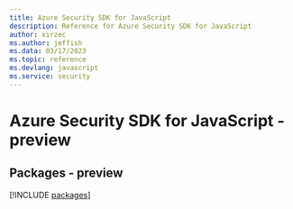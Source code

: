 ```yaml
---
title: Azure Security SDK for JavaScript
description: Reference for Azure Security SDK for JavaScript
author: xirzec
ms.author: jeffish
ms.data: 03/17/2023
ms.topic: reference
ms.devlang: javascript
ms.service: security
---
```

# Azure Security SDK for JavaScript - preview
## Packages - preview
[!INCLUDE [packages](security-index.md)]